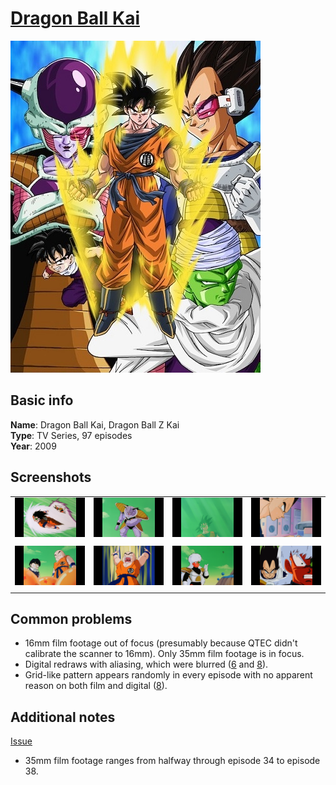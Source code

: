 # [Dragon Ball Kai][anidb_url]

[anidb_url]: https://anidb.net/anime/6399

![cover](cover.jpg)

## Basic info

**Name**: Dragon Ball Kai, Dragon Ball Z Kai<br>
**Type**: TV Series, 97 episodes<br>
**Year**: 2009<br>

## Screenshots

| | | | |
| - | - | - | - |
| ![qtec 1](screenshots/screenshot01.png) | ![qtec 2](screenshots/screenshot02.png) | ![qtec 3](screenshots/screenshot03.png) | ![qtec 4](screenshots/screenshot04.png) |
| | | | |
| ![qtec 5](screenshots/screenshot05.png) | ![qtec 6](screenshots/screenshot06.png) | ![qtec 7](screenshots/screenshot07.png) | ![qtec 8](screenshots/screenshot08.png) |
| | | | |

## Common problems

* 16mm film footage out of focus (presumably because QTEC didn't calibrate the scanner to 16mm). Only 35mm film footage is in focus.
* Digital redraws with aliasing, which were blurred ([6](screenshots/screenshot06.png) and [8](screenshots/screenshot08.png)).
* Grid-like pattern appears randomly in every episode with no apparent reason on both film and digital ([8](screenshots/screenshot08.png)).

## Additional notes

[Issue](https://github.com/LightArrowsEXE/QTEC/issues/6)

* 35mm film footage ranges from halfway through episode 34 to episode 38.
